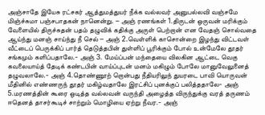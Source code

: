 
அஞ்சாதே இயேசு ரட்சகர்
 ஆத்துமத்துயர் நீக்க வல்லவர்
அனுபல்லவி
வஞ்சமே மிஞ்ச்சுமா பஞ்சபாதகன் நானென்று. – அஞ்
ரணங்கள்
1.திருடன் ஒருவன் மரிக்கும் வேளையில்
 திருச்சுதன் பதம் தழுவிக் கதிக்கு
 அருள் பெற்றான் என வேதஞ் சொல்வதை
 ஆய்ந்து மனஞ் சாய்ந்து நீ செல் – அஞ்
2.வெள்ளிக் காசொன்றை இழந்து விட்டவள்
 வீட்டைப் பெருக்கிப் பார்த் தெடுத்தபின்
 துள்ளிப் பூரிக்கும் போல் உன்மேலே
 தூதர் சங்கமும் களிப்பதாலே.- அஞ்
3. மேய்ப்பன் மந்தையை விலகின ஆட்டை
 வெகு கவலையாய்த் தேடிக் கண்டபின்
 வாய்ப்புடன் மனம் மகிழும் போலே
 மானுவேலுனைத் தழுவலாலே.- அஞ்
4.தொண்ணூற் றொன்பது நீதியரிலுந்
 துயரடை பாவி யொருவன் மீதினில்
 எண்ணருந் தூதர் மகிழ்வதாலே
 இரட்சிப் புனக்குப் பலித்ததாலே- அஞ்
5.மரணத்தின் கூரை ஒடித்த வல்லவன்
 வருந்தி அழைத்த விருந்துக்கு வரத்
 தருணம் ஈதெனத் தாசர்கூடிச்
 சாற்றும் மொழியை ஏற்று நீவர.- அஞ்

